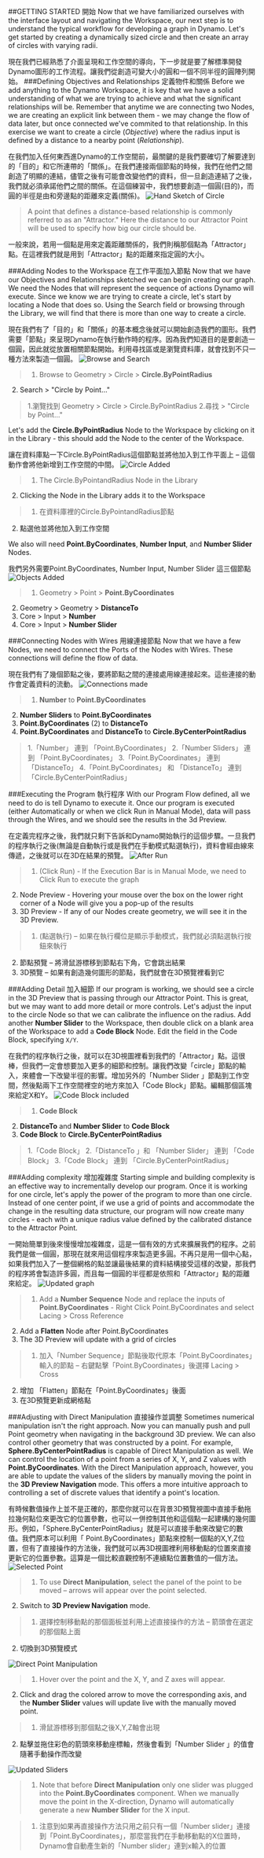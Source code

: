 ##GETTING STARTED 開始
Now that we have familiarized ourselves with the interface layout and navigating the Workspace, our next step is to understand the typical workflow for developing a graph in Dynamo. Let's get started by creating a dynamically sized circle and then create an array of circles with varying radii.

現在我們已經熟悉了介面呈現和工作空間的導向，下一步就是要了解標準開發Dynamo圖形的工作流程。讓我們從創造可變大小的圓和一個不同半徑的圓陣列開始。
###Defining Objectives and Relationships 定義物件和關係
Before we add anything to the Dynamo Workspace, it is key that we have a solid understanding of what we are trying to achieve and what the significant relationships will be. Remember that anytime we are connecting two Nodes, we are creating an explicit link between them - we may change the flow of data later, but once connected we've commited to that relationship. In this exercise we want to create a circle (*Objective*) where the radius input is defined by a distance to a nearby point (*Relationship*).

在我們加入任何東西進Dynamo的工作空間前，最關鍵的是我們要確切了解要達到的「目的」和它所連帶的「關係」。在我們連接兩個節點的時候，我們在他們之間創造了明顯的連結，儘管之後有可能會改變他們的資料，但一旦創造連結了之後，我們就必須承諾他們之間的關係。在這個練習中，我們想要創造一個圓(目的)，而圓的半徑是由和旁邊點的距離來定義(關係)。
![Hand Sketch of Circle](images/2-4/00-Hand-Sketch-of-Circle.png)

> A point that defines a distance-based relationship is commonly referred to as an "Attractor." Here the distance to our Attractor Point will be used to specify how big our circle should be.

一般來說，若用一個點是用來定義距離關係的，我們則稱那個點為「Attractor」點。在這裡我們就是用到「Attractor」點的距離來指定圓的大小。

###Adding Nodes to the Workspace 在工作平面加入節點
Now that we have our Objectives and Relationships sketched we can begin creating our graph. We need the Nodes that will represent the sequence of actions Dynamo will execute. Since we know we are trying to create a circle, let's start by locating a Node that does so. Using the Search field or browsing through the Library, we will find that there is more than one way to create a circle.

現在我們有了「目的」和「關係」的基本概念後就可以開始創造我們的圖形。我們需要「節點」來呈現Dynamo在執行動作時的程序。因為我們知道目的是要創造一個圓，因此就從放置相關節點開始。利用尋找區或是瀏覽資料庫，就會找到不只一種方法來製造一個圓。
![Browse and Search](images/2-4/01-BrowseAndSearch.png)
> 1. Browse to Geometry > Circle > **Circle.ByPointRadius**
2. Search > "Circle by Point..."

> 1.瀏覽找到  Geometry > Circle > Circle.ByPointRadius
2.尋找  > "Circle by Point..."

Let's add the **Circle.ByPointRadius** Node to the Workspace by clicking on it in the Library - this should add the Node to the center of the Workspace.

讓在資料庫點一下Circle.ByPointRadius這個節點並將他加入到工作平面上 – 這個動作會將他新增到工作空間的中間。
![Circle Added](images/2-4/02-CircleAdded.png)

> 1. The Circle.ByPointandRadius Node in the Library
2. Clicking the Node in the Library adds it to the Workspace

> 1.	在資料庫裡的Circle.ByPointandRadius節點
2.	點選他並將他加入到工作空間

We also will need **Point.ByCoordinates**, **Number Input**, and **Number Slider** Nodes.

我們另外需要Point.ByCoordinates, Number Input, Number Slider 這三個節點
![Objects Added](images/2-4/03-NodesAdded.png)

> 1. Geometry > Point > **Point.ByCoordinates**
2. Geometry > Geometry > **DistanceTo**
3. Core > Input > **Number**
4. Core > Input > **Number Slider**


###Connecting Nodes with Wires 用線連接節點
Now that we have a few Nodes, we need to connect the Ports of the Nodes with Wires. These connections will define the flow of data.

現在我們有了幾個節點之後，要將節點之間的連接處用線連接起來。這些連接的動作會定義資料的流動。
![Connections made](images/2-4/04-NodesConnected.png)
> 1. **Number** to **Point.ByCoordinates**
2. **Number Sliders** to **Point.ByCoordinates**
3. **Point.ByCoordinates** (2) to **DistanceTo**
4. **Point.ByCoordinates** and **DistanceTo** to **Circle.ByCenterPointRadius**

> 1.「Number」 連到 「Point.ByCoordinates」
2.「Number Sliders」 連到 「Point.ByCoordinates」
3.「Point.ByCoordinates」 連到 「DistanceTo」
4.「Point.ByCoordinates」 和 「DistanceTo」 連到 「Circle.ByCenterPointRadius」

###Executing the Program 執行程序
With our Program Flow defined, all we need to do is tell Dynamo to execute it. Once our program is executed (either Automatically or when we click Run in Manual Mode), data will pass through the Wires, and we should see the results in the 3d Preview.

在定義完程序之後，我們就只剩下告訴和Dynamo開始執行的這個步驟。一旦我們的程序執行之後(無論是自動執行或是我們在手動模式點選執行)，資料會經由線來傳遞，之後就可以在3D在結果的預覽。
![After Run](images/2-4/05-GraphExecuted.png)
> 1. (Click Run) - If the Execution Bar is in Manual Mode, we need to Click Run to execute the graph
2. Node Preview - Hovering your mouse over the box on the lower right corner of a Node will give you a pop-up of the results
3. 3D Preview - If any of our Nodes create geometry, we will see it in the 3D Preview.

> 1. (點選執行) – 如果在執行欄位是顯示手動模式，我們就必須點選執行按鈕來執行
2. 節點預覽 – 將滑鼠游標移到節點右下角，它會跳出結果
3. 3D預覽 – 如果有創造幾何圖形的節點，我們就會在3D預覽裡看到它

###Adding Detail 加入細節
If our program is working, we should see a circle in the 3D Preview that is passing through our Attractor Point. This is great, but we may want to add more detail or more controls. Let's adjust the input to the circle Node so that we can calibrate the influence on the radius. Add another **Number Slider** to the Workspace, then double click on a blank area of the Workspace to add a **Code Block** Node. Edit the field in the Code Block, specifying ```X/Y```.

在我們的程序執行之後，就可以在3D視圖裡看到我們的「Attractor」點。這很棒，但我們一定會想要加入更多的細節和控制。讓我們改變「circle」節點的輸入，來體會一下改變半徑的影響。增加另外的「Number Slider 」節點到工作空間，然後點兩下工作空間裡空的地方來加入「Code Block」節點。編輯那個區塊來給定X和Y。
![Code Block included](images/2-4/06-CodeBlock.png)
>1. **Code Block**
2. **DistanceTo** and **Number Slider** to **Code Block**
3. **Code Block** to **Circle.ByCenterPointRadius**

>1.「Code Block」
2.「DistanceTo 」和 「Number Slider」 連到 「Code Block」
3.「Code Block」 連到 「Circle.ByCenterPointRadius」

###Adding complexity 增加複雜度
Starting simple and building complexity is an effective way to incrementally develop our program. Once it is working for one circle, let's apply the power of the program to more than one circle. Instead of one center point, if we use a grid of points and accommodate the change in the resulting data structure, our program will now create many circles - each with a unique radius value defined by the calibrated distance to the Attractor Point.

一開始簡單到後來慢慢增加複雜度，這是一個有效的方式來擴展我們的程序。之前我們是做一個圓，那現在就來用這個程序來製造更多圓。不再只是用一個中心點，如果我們加入了一整個網格的點並讓最後結果的資料結構接受這樣的改變，那我們的程序將會製造許多圓，而且每一個圓的半徑都是依照和「Attractor」點的距離來給定。
![Updated graph](images/2-4/07-AddingComplexity.png)
>1. Add a **Number Sequence** Node and replace the inputs of **Point.ByCoordinates** - Right Click Point.ByCoordinates and select Lacing > Cross Reference
2. Add a **Flatten** Node after  Point.ByCoordinates
3. The 3D Preview will update with a grid of circles

>1.	加入「Number Sequence」節點後取代原本「Point.ByCoordinates」輸入的節點 – 右鍵點擊「Point.ByCoordinates」後選擇 Lacing > Cross
2.	增加 「Flatten」節點在「Point.ByCoordinates」後面
3.	在3D預覽更新成網格點

###Adjusting with Direct Manipulation 直接操作並調整
Sometimes numerical manipulation isn't the right approach. Now you can manually push and pull Point geometry when navigating in the background 3D preview. We can also control other geometry that was constructed by a point.  For example, **Sphere.ByCenterPointRadius** is capable of Direct Manipulation as well. We can control the location of a point from a series of X, Y, and Z values with **Point.ByCoordinates**. With the Direct Manipulation approach, however, you are able to update the values of the sliders by manually moving the point in the **3D Preview Navigation** mode. This offers a more intuitive approach to controlling a set of discrete values that identify a point's location.

有時候數值操作上並不是正確的，那麼你就可以在背景3D預覽視圖中直接手動拖拉幾何點位來更改它的位置參數，也可以一併控制其他和這個點一起建構的幾何圖形。例如，「Sphere.ByCenterPointRadius」就是可以直接手動來改變它的數值。我們原本可以利用「 Point.ByCoordinates」節點來控制一個點的X,Y,Z位置，但有了直接操作的方法後，我們就可以再3D視圖裡利用移動點的位置來直接更新它的位置參數。這算是一個比較直觀控制不連續點位置數值的一個方法。
![Selected Point](images/2-4/08-SelectedPoint.png)
>1. To use **Direct Manipulation**, select the panel of the point to be moved – arrows will appear over the point selected.
2. Switch to **3D Preview Navigation** mode.

>1.	選擇控制移動點的那個面板並利用上述直接操作的方法 – 箭頭會在選定的那個點上面
2.	切換到3D預覽模式

![Direct Point Manipulation](images/2-4/09-DirectPointManipulation.png)
>1. Hover over the point and the X, Y, and Z axes will appear.
2. Click and drag the colored arrow to move the corresponding axis, and the **Number Slider** values will update live with the manually moved point.

>1.	滑鼠游標移到那個點之後X,Y,Z軸會出現
2.	點擊並拖住彩色的箭頭來移動座標軸，然後會看到「Number Slider 」的值會隨著手動操作而改變

![Updated Sliders](images/2-4/10-UpdatedSliders.png)
>1. Note that before **Direct Manipulation** only one slider was plugged into the **Point.ByCoordinates** component. When we manually move the point in the X-direction, Dynamo will automatically generate a new **Number Slider** for the X input.

>1.	注意到如果再直接操作方法只用之前只有一個「Number slider」連接到「Point.ByCoordinates」，那麼當我們在手動移動點的X位置時，Dynamo會自動產生新的「Number slider」連到x輸入的位置
